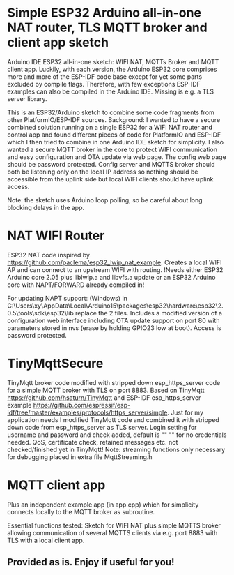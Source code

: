 # Simple ESP32 Arduino all-in-one NAT router, TLS MQTT broker and client app sketch
Arduino IDE ESP32 all-in-one sketch: WIFI NAT, MQTTs Broker and MQTT client app. 
Luckily, with each version, the Arduino ESP32 core comprises more and more of the ESP-IDF code base except for yet some parts excluded by compile flags.
Therefore, with few exceptions ESP-IDF examples can also be compiled in the Arduino IDE. Missing is e.g. a TLS server library.

This is an ESP32/Arduino sketch to combine some code fragments from other PlatformIO/ESP-IDF sources.
Background: I wanted to have a secure combined solution running on a single ESP32 for a WIFI NAT router and control app and found different pieces of code for PlatformIO and ESP-IDF which I then tried to combine in one Arduino IDE sketch for simplicity. I also wanted a secure MQTT broker in the core to protect WIFI communication and easy configuration and OTA update via web page. The config web page should be password protected. 
Config server and MQTTS broker should both be listening only on the local IP address so nothing should be accessible from the uplink side but local WIFI clients should have uplink access.

Note: the sketch uses Arduino loop polling, so be careful about long blocking delays in the app.

# NAT WIFI Router
ESP32 NAT code inspired by https://github.com/paclema/esp32_lwip_nat_example.
Creates a local WIFI AP and can connect to an upstream WIFI with routing.
!Needs either ESP32 Arduino core 2.05 plus liblwip.a and libvfs.a update or an ESP32 Arduino core with NAPT/FORWARD already compiled in!

For updating NAPT support: (Windows) in C:\Users\xy\AppData\Local\Arduino15\packages\esp32\hardware\esp32\2.0.5\tools\sdk\esp32\lib replace the 2 files.
Includes a modified version of a configuration web interface including OTA update support on port 80 with parameters stored in nvs (erase by holding GPIO23 low at boot). Access is password protected.

# TinyMqttSecure
TinyMqtt broker code modified with stripped down esp_https_server code for a simple MQTT broker with TLS on port 8883.
Based on TinyMqtt https://github.com/hsaturn/TinyMqtt and ESP-IDF esp_https_server example https://github.com/espressif/esp-idf/tree/master/examples/protocols/https_server/simple.
Just for my application needs I modified TinyMqtt code and combined it with stripped down code from esp_https_server as TLS server. 
Login setting for username and password and check added, default is "" "" for no credentials needed.
QoS, certificate check, retained messages etc. not checked/finished yet in TinyMqtt!
    Note: streaming functions only necessary for debugging placed in extra file MqttStreaming.h

# MQTT client app
Plus an independent example app (in app.cpp) which for simplicity connects locally to the MQTT broker as subroutine.

   Essential functions tested:
    Sketch for WIFI NAT plus simple MQTTS broker allowing communication of several MQTTS clients via e.g. port 8883 with TLS with a local client app.  

## Provided as is. Enjoy if useful for you!
